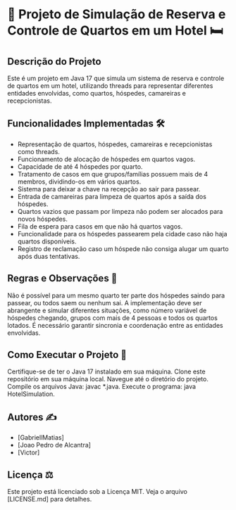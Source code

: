 # 🏨 Projeto de Simulação de Reserva e Controle de Quartos em um Hotel 🛏️
## Descrição do Projeto
Este é um projeto em Java 17 que simula um sistema de reserva e controle de quartos em um hotel, utilizando threads para representar diferentes entidades envolvidas, como quartos, hóspedes, camareiras e recepcionistas.

## Funcionalidades Implementadas 🛠️
 - Representação de quartos, hóspedes, camareiras e recepcionistas como threads.
 - Funcionamento de alocação de hóspedes em quartos vagos.
 - Capacidade de até 4 hóspedes por quarto.
 - Tratamento de casos em que grupos/famílias possuem mais de 4 membros, dividindo-os em vários quartos.
 - Sistema para deixar a chave na recepção ao sair para passear.
 - Entrada de camareiras para limpeza de quartos após a saída dos hóspedes.
 - Quartos vazios que passam por limpeza não podem ser alocados para novos hóspedes.
 - Fila de espera para casos em que não há quartos vagos.
 - Funcionalidade para os hóspedes passearem pela cidade caso não haja quartos disponíveis.
 - Registro de reclamação caso um hóspede não consiga alugar um quarto após duas tentativas.
## Regras e Observações 📝
Não é possível para um mesmo quarto ter parte dos hóspedes saindo para passear, ou todos saem ou nenhum sai.
A implementação deve ser abrangente e simular diferentes situações, como número variável de hóspedes chegando, grupos com mais de 4 pessoas e todos os quartos lotados.
É necessário garantir sincronia e coordenação entre as entidades envolvidas.
## Como Executar o Projeto 🚀
Certifique-se de ter o Java 17 instalado em sua máquina.
Clone este repositório em sua máquina local.
Navegue até o diretório do projeto.
Compile os arquivos Java: javac *.java.
Execute o programa: java HotelSimulation.
## Autores ✍️
 - [GabriellMatias]
 - [Joao Pedro de Alcantra]
 - [Victor]
## Licença ⚖️
Este projeto está licenciado sob a Licença MIT. Veja o arquivo [LICENSE.md] para detalhes.
